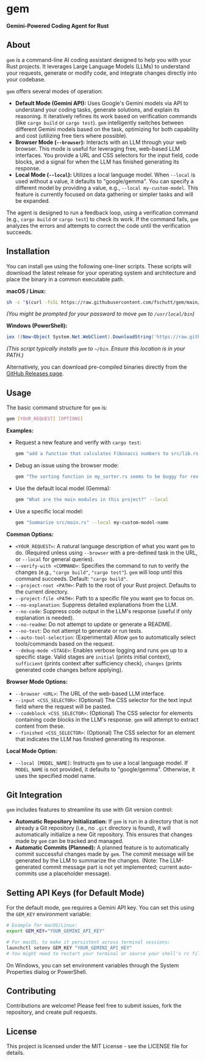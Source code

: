 # gem

**Gemini-Powered Coding Agent for Rust**

## About

`gem` is a command-line AI coding assistant designed to help you with your Rust projects. It leverages Large Language Models (LLMs) to understand your requests, generate or modify code, and integrate changes directly into your codebase.

`gem` offers several modes of operation:

*   **Default Mode (Gemini API):** Uses Google's Gemini models via API to understand your coding tasks, generate solutions, and explain its reasoning. It iteratively refines its work based on verification commands (like `cargo build` or `cargo test`). `gem` intelligently switches between different Gemini models based on the task, optimizing for both capability and cost (utilizing free tiers where possible).
*   **Browser Mode (`--browser`):** Interacts with an LLM through your web browser. This mode is useful for leveraging free, web-based LLM interfaces. You provide a URL and CSS selectors for the input field, code blocks, and a signal for when the LLM has finished generating its response.
*   **Local Mode (`--local`):** Utilizes a local language model. When `--local` is used without a value, it defaults to "google/gemma". You can specify a different model by providing a value, e.g., `--local my-custom-model`. This feature is currently focused on data gathering or simpler tasks and will be expanded.

The agent is designed to run a feedback loop, using a verification command (e.g., `cargo build` or `cargo test`) to check its work. If the command fails, `gem` analyzes the errors and attempts to correct the code until the verification succeeds.

## Installation

You can install `gem` using the following one-liner scripts. These scripts will download the latest release for your operating system and architecture and place the binary in a common executable path.

**macOS / Linux:**

```sh
sh -c "$(curl -fsSL https://raw.githubusercontent.com/fschutt/gem/main/scripts/install.sh)"
```
*(You might be prompted for your password to move `gem` to `/usr/local/bin`)*

**Windows (PowerShell):**

```powershell
iex ((New-Object System.Net.WebClient).DownloadString('https://raw.githubusercontent.com/fschutt/gem/main/scripts/install.ps1'))
```
*(This script typically installs `gem` to `~/bin`. Ensure this location is in your PATH.)*

Alternatively, you can download pre-compiled binaries directly from the [GitHub Releases page](https://github.com/fschutt/gem/releases).

## Usage

The basic command structure for `gem` is:

```sh
gem [YOUR_REQUEST] [OPTIONS]
```

**Examples:**

*   Request a new feature and verify with `cargo test`:
    ```sh
    gem "add a function that calculates Fibonacci numbers to src/lib.rs and write a test for it" --verify-with "cargo test"
    ```
*   Debug an issue using the browser mode:
    ```sh
    gem "The sorting function in my_sorter.rs seems to be buggy for reverse sorted lists" --browser "https://your-llm-chat-url.com" --input "#chat-input" --codeblock ".code-block" --finished "#done-marker"
    ```
*   Use the default local model (Gemma):
    ```sh
    gem "What are the main modules in this project?" --local
    ```
*   Use a specific local model:
    ```sh
    gem "Summarize src/main.rs" --local my-custom-model-name
    ```

**Common Options:**

*   `<YOUR_REQUEST>`: A natural language description of what you want `gem` to do. (Required unless using `--browser` with a pre-defined task in the URL, or `--local` for general queries).
*   `--verify-with <COMMAND>`: Specifies the command to run to verify the changes (e.g., `"cargo build"`, `"cargo test"`). `gem` will loop until this command succeeds. Default: `"cargo build"`.
*   `--project-root <PATH>`: Path to the root of your Rust project. Defaults to the current directory.
*   `--project-file <PATH>`: Path to a specific file you want `gem` to focus on.
*   `--no-explanation`: Suppress detailed explanations from the LLM.
*   `--no-code`: Suppress code output in the LLM's response (useful if only explanation is needed).
*   `--no-readme`: Do not attempt to update or generate a README.
*   `--no-test`: Do not attempt to generate or run tests.
*   `--auto-tool-selection`: (Experimental) Allow `gem` to automatically select tools/commands based on the request.
*   `--debug-mode <STAGE>`: Enables verbose logging and runs `gem` up to a specific stage. Valid stages are `initial` (prints initial context), `sufficient` (prints context after sufficiency check), `changes` (prints generated code changes before applying).

**Browser Mode Options:**

*   `--browser <URL>`: The URL of the web-based LLM interface.
*   `--input <CSS_SELECTOR>`: (Optional) The CSS selector for the text input field where the request will be pasted.
*   `--codeblock <CSS_SELECTOR>`: (Optional) The CSS selector for elements containing code blocks in the LLM's response. `gem` will attempt to extract content from these.
*   `--finished <CSS_SELECTOR>`: (Optional) The CSS selector for an element that indicates the LLM has finished generating its response.

**Local Mode Option:**

*   `--local [MODEL_NAME]`: Instructs `gem` to use a local language model. If `MODEL_NAME` is not provided, it defaults to "google/gemma". Otherwise, it uses the specified model name.

## Git Integration

`gem` includes features to streamline its use with Git version control:

*   **Automatic Repository Initialization:** If `gem` is run in a directory that is not already a Git repository (i.e., no `.git` directory is found), it will automatically initialize a new Git repository. This ensures that changes made by `gem` can be tracked and managed.
*   **Automatic Commits (Planned):** A planned feature is to automatically commit successful changes made by `gem`. The commit message will be generated by the LLM to summarize the changes. (Note: The LLM-generated commit message part is not yet implemented; current auto-commits use a placeholder message).

## Setting API Keys (for Default Mode)

For the default mode, `gem` requires a Gemini API key. You can set this using the `GEM_KEY` environment variable:

```sh
# Example for macOS/Linux:
export GEM_KEY="YOUR_GEMINI_API_KEY"

# For macOS, to make it persistent across terminal sessions:
launchctl setenv GEM_KEY "YOUR_GEMINI_API_KEY"
# You might need to restart your terminal or source your shell's rc file (e.g., ~/.zshrc, ~/.bashrc)
```

On Windows, you can set environment variables through the System Properties dialog or PowerShell.

## Contributing

Contributions are welcome! Please feel free to submit issues, fork the repository, and create pull requests.

## License

This project is licensed under the MIT License - see the LICENSE file for details.
